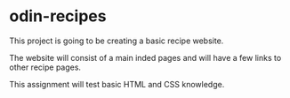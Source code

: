 # odin-recipes
This project is going to be creating a basic recipe website.

The website will consist of a main inded pages and will have a few links to other recipe pages. 

This assignment will test basic HTML and CSS knowledge.